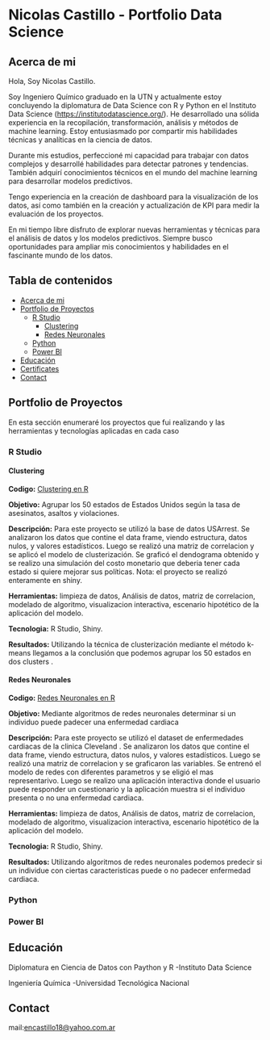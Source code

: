 # Nicolas Castillo - Portfolio Data Science

## Acerca de mi
Hola, Soy Nicolas Castillo. 

Soy Ingeniero Químico graduado en la UTN y actualmente estoy concluyendo la diplomatura de Data Science con R y Python en el Instituto Data Science (https://institutodatascience.org/).
He desarrollado una sólida experiencia en la recopilación, transformación, análisis y métodos de machine learning. Estoy entusiasmado por compartir mis habilidades técnicas y analíticas en la ciencia de datos.

Durante mis estudios, perfeccioné mi capacidad para trabajar con datos complejos y desarrollé habilidades para detectar patrones y tendencias. También adquirí conocimientos técnicos en el mundo del machine learning para desarrollar modelos predictivos.

Tengo experiencia en la creación de dashboard para la visualización de los datos, así como también en la creación y actualización de KPI para medir la evaluación de los proyectos.

En mi tiempo libre disfruto de explorar nuevas herramientas y técnicas para el análisis de datos y los modelos predictivos. Siempre busco oportunidades para ampliar mis conocimientos y habilidades en el fascinante mundo de los datos. 

## Tabla de contenidos
- [Acerca de mi](#acerca-de-mi)
- [Portfolio de Proyectos](#portfolio-de-proyectos)
  - [R Studio](#r-studio)
    - [Clustering](#clustering)
    - [Redes Neuronales](#redes-neuronales)
  - [Python](#python)
  - [Power BI](#power-bi)
- [Educación](#educación)
- [Certificates](#certificates)
- [Contact](#contact)

## Portfolio de Proyectos
En esta sección enumeraré los proyectos que fui realizando y las herramientas y tecnologías aplicadas en cada caso

### R Studio

#### Clustering
**Codigo:** [Clustering en R](https://github.com/Nico2382/Proyectos-Data-Science/tree/main/agrupamientosapp)

**Objetivo:** Agrupar los 50 estados de Estados Unidos según la tasa de asesinatos, asaltos y violaciones.

**Descripción:** Para este proyecto se utilizó la base de datos USArrest. Se analizaron los datos que contine el data frame, viendo estructura, datos nulos, y valores estadísticos. Luego se realizó una matriz de correlacion y se aplicó el modelo de clusterización. Se graficó el dendograma obtenido y se realizo una simulación del costo monetario que deberia tener cada estado si quiere mejorar sus políticas.
Nota: el proyecto se realizó enteramente en shiny.

**Herramientas:** limpieza de datos, Análisis de datos, matriz de correlacion, modelado de algoritmo, visualizacion interactiva, escenario hipotético de la aplicación del modelo.

**Tecnologia:** R Studio, Shiny.

**Resultados:** Utilizando la técnica de clusterización mediante el método k-means llegamos a la conclusión que podemos agrupar los 50 estados en dos clusters .

#### Redes Neuronales
**Codigo:** [Redes Neuronales en R](https://github.com/Nico2382/Proyectos-Data-Science/tree/main/tp_redes_neuronales)

**Objetivo:** Mediante algoritmos de redes neuronales determinar si un individuo puede padecer una enfermedad cardiaca

**Descripción:** Para este proyecto se utilizó el dataset de enfermedades cardiacas de la clinica Cleveland . Se analizaron los datos que contine el data frame, viendo estructura, datos nulos, y valores estadísticos. Luego se realizó una matriz de correlacion y se graficaron las variables. Se entrenó el modelo de redes con diferentes parametros y se eligió el mas representarivo. Luego se realizo una aplicación interactiva donde el usuario puede responder un cuestionario y la aplicación muestra si el individuo presenta o no una enfermedad cardiaca. 

**Herramientas:** limpieza de datos, Análisis de datos, matriz de correlacion, modelado de algoritmo, visualizacion interactiva, escenario hipotético de la aplicación del modelo.

**Tecnologia:** R Studio, Shiny.

**Resultados:** Utilizando algoritmos de redes neuronales podemos predecir si un individue con ciertas caracteristicas puede o no padecer enfermedad cardiaca.

### Python

### Power BI

## Educación

Diplomatura en Ciencia de Datos con Paython y R -Instituto Data Science

Ingeniería Química -Universidad Tecnológica Nacional


## Contact

mail:encastillo18@yahoo.com.ar

